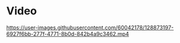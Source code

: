 
# Video

https://user-images.githubusercontent.com/60042178/128873197-6927f6bb-277f-4771-8b0d-842b4a9c3462.mp4


